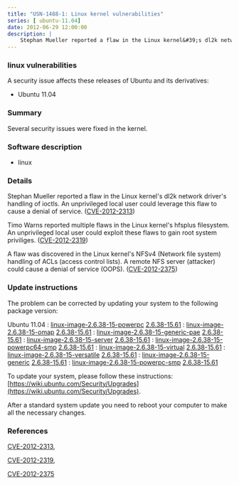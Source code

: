 ```yaml
---
title: "USN-1488-1: Linux kernel vulnerabilities"
series: [ ubuntu-11.04]
date: 2012-06-29 12:00:00
description: |
    Stephan Mueller reported a flaw in the Linux kernel&#39;s dl2k network driver&#39;s handling of ioctls. An unprivileged local user could leverage this flaw to cause a denial of service. ([CVE-2012-2313](http://people.ubuntu.com/~ubuntu-security/cve/CVE-2012-2313))
--- 
```

 
 


### linux vulnerabilities

A security issue affects these releases of Ubuntu and its derivatives:

* Ubuntu 11.04

### Summary

Several security issues were fixed in the kernel. 

### Software description

* linux 

### Details

Stephan Mueller reported a flaw in the Linux kernel&#39;s dl2k network driver&#39;s handling of ioctls. An unprivileged local user could leverage this flaw to cause a denial of service. ([CVE-2012-2313](http://people.ubuntu.com/~ubuntu-security/cve/CVE-2012-2313))

Timo Warns reported multiple flaws in the Linux kernel&#39;s hfsplus filesystem. An unprivileged local user could exploit these flaws to gain root system priviliges. ([CVE-2012-2319](http://people.ubuntu.com/~ubuntu-security/cve/CVE-2012-2319))

A flaw was discovered in the Linux kernel&#39;s NFSv4 (Network file system) handling of ACLs (access control lists). A remote NFS server (attacker) could cause a denial of service (OOPS). ([CVE-2012-2375](http://people.ubuntu.com/~ubuntu-security/cve/CVE-2012-2375)) 

### Update instructions

The problem can be corrected by updating your system to the following package version:

Ubuntu 11.04
 : [linux-image-2.6.38-15-powerpc](https://launchpad.net/ubuntu/+source/linux) <span> [2.6.38-15.61](https://launchpad.net/ubuntu/+source/linux/2.6.38-15.61) </span> 
 : [linux-image-2.6.38-15-omap](https://launchpad.net/ubuntu/+source/linux) <span> [2.6.38-15.61](https://launchpad.net/ubuntu/+source/linux/2.6.38-15.61) </span> 
 : [linux-image-2.6.38-15-generic-pae](https://launchpad.net/ubuntu/+source/linux) <span> [2.6.38-15.61](https://launchpad.net/ubuntu/+source/linux/2.6.38-15.61) </span> 
 : [linux-image-2.6.38-15-server](https://launchpad.net/ubuntu/+source/linux) <span> [2.6.38-15.61](https://launchpad.net/ubuntu/+source/linux/2.6.38-15.61) </span> 
 : [linux-image-2.6.38-15-powerpc64-smp](https://launchpad.net/ubuntu/+source/linux) <span> [2.6.38-15.61](https://launchpad.net/ubuntu/+source/linux/2.6.38-15.61) </span> 
 : [linux-image-2.6.38-15-virtual](https://launchpad.net/ubuntu/+source/linux) <span> [2.6.38-15.61](https://launchpad.net/ubuntu/+source/linux/2.6.38-15.61) </span> 
 : [linux-image-2.6.38-15-versatile](https://launchpad.net/ubuntu/+source/linux) <span> [2.6.38-15.61](https://launchpad.net/ubuntu/+source/linux/2.6.38-15.61) </span> 
 : [linux-image-2.6.38-15-generic](https://launchpad.net/ubuntu/+source/linux) <span> [2.6.38-15.61](https://launchpad.net/ubuntu/+source/linux/2.6.38-15.61) </span> 
 : [linux-image-2.6.38-15-powerpc-smp](https://launchpad.net/ubuntu/+source/linux) <span> [2.6.38-15.61](https://launchpad.net/ubuntu/+source/linux/2.6.38-15.61) </span> 

To update your system, please follow these instructions: [https://wiki.ubuntu.com/Security/Upgrades](https://wiki.ubuntu.com/Security/Upgrades).

After a standard system update you need to reboot your computer to make all the necessary changes. 

### References

 
 [CVE-2012-2313](http://people.ubuntu.com/~ubuntu-security/cve/CVE-2012-2313), 

 [CVE-2012-2319](http://people.ubuntu.com/~ubuntu-security/cve/CVE-2012-2319), 

 [CVE-2012-2375](http://people.ubuntu.com/~ubuntu-security/cve/CVE-2012-2375)
 

